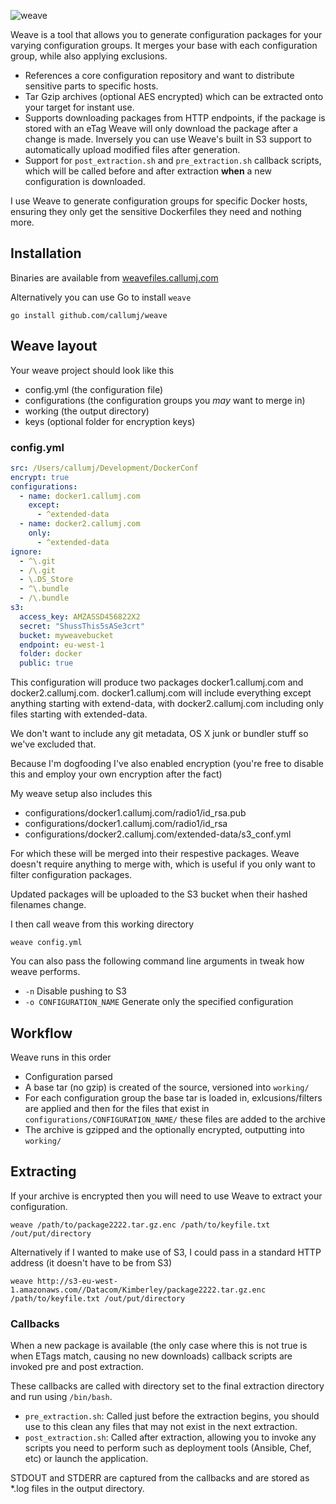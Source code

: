 ![weave](http://metrix.callumj.com/metric/increment?key=image_redirect&source=weave&redirect=http://weavefiles.callumj.com/static/logo1.png)

Weave is a tool that allows you to generate configuration packages for your varying configuration groups. It merges your base with each configuration group, while also applying exclusions.

* References a core configuration repository and want to distribute sensitive parts to specific hosts.
* Tar Gzip archives (optional AES encrypted) which can be extracted onto your target for instant use.
* Supports downloading packages from HTTP endpoints, if the package is stored with an eTag Weave will only download the package after a change is made. Inversely you can use Weave's built in S3 support to automatically upload modified files after generation.
* Support for `post_extraction.sh` and `pre_extraction.sh` callback scripts, which will be called before and after extraction **when** a new configuration is downloaded.

I use Weave to generate configuration groups for specific Docker hosts, ensuring they only get the sensitive Dockerfiles they need and nothing more.

## Installation

Binaries are available from [weavefiles.callumj.com](http://weavefiles.callumj.com/)

Alternatively you can use Go to install `weave`

```
go install github.com/callumj/weave
```

## Weave layout

Your weave project should look like this

* config.yml (the configuration file)
* configurations (the configuration groups you *may* want to merge in)
* working (the output directory)
* keys (optional folder for encryption keys)

### config.yml

```yaml
src: /Users/callumj/Development/DockerConf
encrypt: true
configurations:
  - name: docker1.callumj.com
    except:
      - ^extended-data
  - name: docker2.callumj.com
    only:
      - ^extended-data
ignore:
  - ^\.git
  - /\.git
  - \.DS_Store
  - ^\.bundle
  - /\.bundle
s3:
  access_key: AMZASSD456822X2
  secret: "ShussThis5sASe3crt"
  bucket: myweavebucket
  endpoint: eu-west-1
  folder: docker
  public: true
```

This configuration will produce two packages docker1.callumj.com and docker2.callumj.com. docker1.callumj.com will include everything except anything starting with extend-data, with docker2.callumj.com including only files starting with extended-data.

We don't want to include any git metadata, OS X junk or bundler stuff so we've excluded that.

Because I'm dogfooding I've also enabled encryption (you're free to disable this and employ your own encryption after the fact)

My weave setup also includes this

* configurations/docker1.callumj.com/radio1/id_rsa.pub
* configurations/docker1.callumj.com/radio1/id_rsa
* configurations/docker2.callumj.com/extended-data/s3_conf.yml

For which these will be merged into their respestive packages. Weave doesn't require anything to merge with, which is useful if you only want to filter configuration packages.

Updated packages will be uploaded to the S3 bucket when their hashed filenames change.

I then call weave from this working directory

```
weave config.yml
```

You can also pass the following command line arguments in tweak how weave performs.

* `-n` Disable pushing to S3
* `-o CONFIGURATION_NAME` Generate only the specified configuration

## Workflow

Weave runs in this order

* Configuration parsed
* A base tar (no gzip) is created of the source, versioned into `working/`
* For each configuration group the base tar is loaded in, exlcusions/filters are applied and then for the files that exist in `configurations/CONFIGURATION_NAME/` these files are added to the archive
* The archive is gzipped and the optionally encrypted, outputting into `working/`

## Extracting

If your archive is encrypted then you will need to use Weave to extract your configuration.

```
weave /path/to/package2222.tar.gz.enc /path/to/keyfile.txt /out/put/directory
```

Alternatively if I wanted to make use of S3, I could pass in a standard HTTP address (it doesn't have to be from S3)

```
weave http://s3-eu-west-1.amazonaws.com//Datacom/Kimberley/package2222.tar.gz.enc /path/to/keyfile.txt /out/put/directory
```

### Callbacks

When a new package is available (the only case where this is not true is when ETags match, causing no new downloads) callback scripts are invoked pre and post extraction.

These callbacks are called with directory set to the final extraction directory and run using `/bin/bash`.

* `pre_extraction.sh`: Called just before the extraction begins, you should use to this clean any files that may not exist in the next extraction.
* `post_extraction.sh`: Called after extraction, allowing you to invoke any scripts you need to perform such as deployment tools (Ansible, Chef, etc) or launch the application.

STDOUT and STDERR are captured from the callbacks and are stored as *.log files in the output directory.
